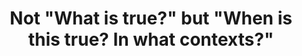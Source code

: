 ---
title: 'Not "What is true?" but "When is this true? In what contexts?"'
tags: TMWT
thewhole: true
---